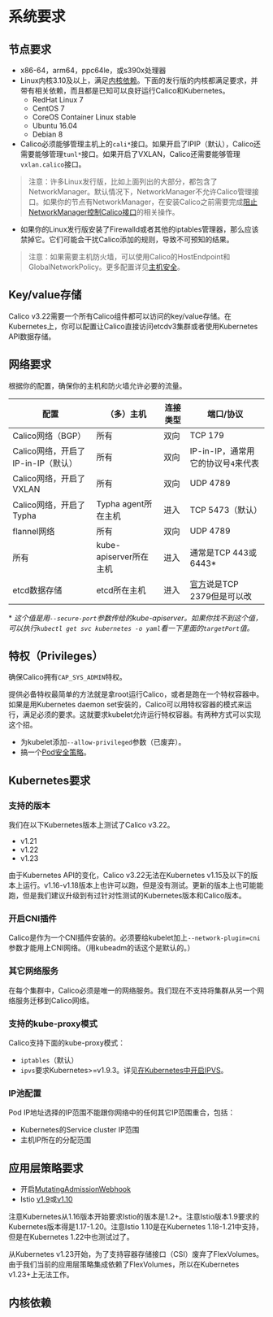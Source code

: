 # 系统要求

## 节点要求

- x86-64，arm64，ppc64le，或s390x处理器
- Linux内核3.10及以上，满足[内核依赖](#内核依赖)。下面的发行版的内核都满足要求，并带有相关依赖，而且都是已知可以良好运行Calico和Kubernetes。
    - RedHat Linux 7
    - CentOS 7
    - CoreOS Container Linux stable
    - Ubuntu 16.04
    - Debian 8
- Calico必须能够管理主机上的`cali*`接口。如果开启了IPIP（默认），Calico还需要能够管理`tunl*`接口。如果开启了VXLAN，Calico还需要能够管理`vxlan.calico`接口。

> 注意：许多Linux发行版，比如上面列出的大部分，都包含了NetworkManager。默认情况下，NetworkManager不允许Calico管理接口。如果你的节点有NetworkManager，在安装Calico之前需要完成[阻止NetworkManager控制Calico接口](../../05%E8%BF%90%E7%BB%B4/10排错/01排错及诊断.md#配置NetworkManager)的相关操作。

- 如果你的Linux发行版安装了Firewalld或者其他的iptables管理器，那么应该禁掉它。它们可能会干扰Calico添加的规则，导致不可预知的结果。

> 注意：如果需要主机防火墙，可以使用Calico的HostEndpoint和GlobalNetworkPolicy。更多配置详见[主机安全](../../04%E5%AE%89%E5%85%A8/05主机策略/00主机策略.md)。

## Key/value存储

Calico v3.22需要一个所有Calico组件都可以访问的key/value存储。在Kubernetes上，你可以配置让Calico直接访问etcdv3集群或者使用Kubernetes API数据存储。

## 网络要求

根据你的配置，确保你的主机和防火墙允许必要的流量。

|**配置**|**（多）主机**|**连接类型**|**端口/协议**
|-|-|-|-
|Calico网络（BGP）|所有|双向|TCP 179
|Calico网络，开启了IP-in-IP（默认）|所有|双向|IP-in-IP，通常用它的协议号`4`来代表
|Calico网络，开启了VXLAN|所有|双向|UDP 4789
|Calico网络，开启了Typha|Typha agent所在主机|进入|TCP 5473（默认）
|flannel网络|所有|双向|UDP 4789
|所有|kube-apiserver所在主机|进入|通常是TCP 443或6443*
|etcd数据存储|etcd所在主机|进入|[官方](http://www.iana.org/assignments/service-names-port-numbers/service-names-port-numbers.txt)说是TCP 2379但是可以改

\* *这个值是用`--secure-port`参数传给的kube-apiserver。如果你找不到这个值，可以执行`kubectl get svc kubernetes -o yaml`看一下里面的`targetPort`值。*

## 特权（Privileges）

确保Calico拥有`CAP_SYS_ADMIN`特权。

提供必备特权最简单的方法就是拿root运行Calico，或者是跑在一个特权容器中。如果是用Kubernetes daemon set安装的，Calico可以用特权容器的模式来运行，满足必须的要求。这就要求kubelet允许运行特权容器。有两种方式可以实现这个招。

- 为kubelet添加`--allow-privileged`参数（已废弃）。
- 搞一个[Pod安全策略](https://kubernetes.io/docs/concepts/policy/pod-security-policy/)。

## Kubernetes要求

### 支持的版本

我们在以下Kubernetes版本上测试了Calico v3.22。

- v1.21
- v1.22
- v1.23

由于Kubernetes API的变化，Calico v3.22无法在Kubernetes v1.15及以下的版本上运行。v1.16-v1.18版本上也许可以跑，但是没有测试。更新的版本上也可能能跑，但是我们建议升级到有过针对性测试的Kubernetes版本和Calico版本。

### 开启CNI插件

Calico是作为一个CNI插件安装的。必须要给kubelet加上`--network-plugin=cni`参数才能用上CNI网络。（用kubeadm的话这个是默认的。）

### 其它网络服务

在每个集群中，Calico必须是唯一的网络服务。我们现在不支持将集群从另一个网络服务迁移到Calico网络。

### 支持的kube-proxy模式

Calico支持下面的kube-proxy模式：

- `iptables`（默认）
- `ipvs`要求Kubernetes>=v1.9.3。详见[在Kubernetes中开启IPVS](../../03%E7%BD%91%E7%BB%9C/05在Kubernetes中开启IPVS.md)。

### IP池配置

Pod IP地址选择的IP范围不能跟你网络中的任何其它IP范围重合，包括：

- Kubernetes的Service cluster IP范围
- 主机IP所在的分配范围

## 应用层策略要求

- 开启[MutatingAdmissionWebhook](https://kubernetes.io/docs/reference/access-authn-authz/admission-controllers/#mutatingadmissionwebhook)
- Istio [v1.9](https://istio.io/about/notes/1.9/)或[v1.10](https://archive.istio.io/v1.10/)

注意Kubernetes从1.16版本开始要求Istio的版本是1.2+。注意Istio版本1.9要求的Kubernetes版本得是1.17-1.20。注意Istio 1.10是在Kubernetes 1.18-1.21中支持，但是在Kubernetes 1.22中也测试过了。

从Kubernetes v1.23开始，为了支持容器存储接口（CSI）废弃了FlexVolumes。由于我们当前的应用层策略集成依赖了FlexVolumes，所以在Kubernetes v1.23+上无法工作。

## 内核依赖